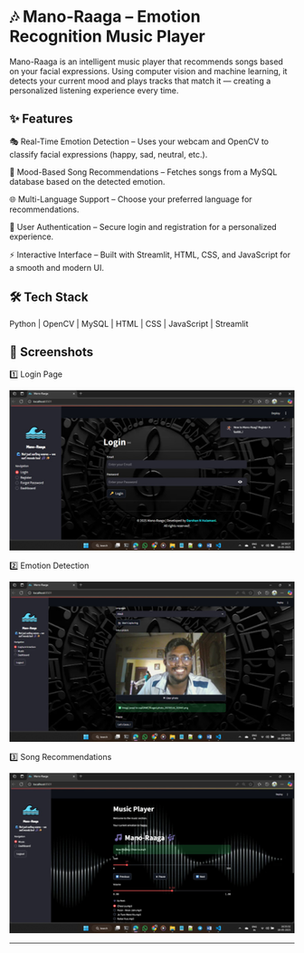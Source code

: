 # 🎶 Mano-Raaga – Emotion Recognition Music Player
Mano-Raaga is an intelligent music player that recommends songs based on your facial expressions. Using computer vision and machine learning, it detects your current mood and plays tracks that match it — creating a personalized listening experience every time.

✨ Features
---
🎭 Real-Time Emotion Detection – Uses your webcam and OpenCV to classify facial expressions (happy, sad, neutral, etc.).

🎵 Mood-Based Song Recommendations – Fetches songs from a MySQL database based on the detected emotion.

🌐 Multi-Language Support – Choose your preferred language for recommendations.

🔐 User Authentication – Secure login and registration for a personalized experience.

⚡ Interactive Interface – Built with Streamlit, HTML, CSS, and JavaScript for a smooth and modern UI.

🛠 Tech Stack
---
Python | OpenCV | MySQL | HTML | CSS | JavaScript | Streamlit

📸 Screenshots
---
1️⃣ Login Page

![Alt Text](Screenshots/1d665d6496804c72953ec4a5faa0861f.jpg)


2️⃣ Emotion Detection

![Alt Text](Screenshots/c556a25b5978483fb32f158dfdd2128d.jpg)


3️⃣ Song Recommendations

![Alt Text](Screenshots/9a717c639039463ea145a97cba71c8f0.jpg)

---
